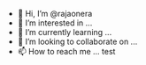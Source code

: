 - 👋 Hi, I’m @rajaonera
- 👀 I’m interested in ...
- 🌱 I’m currently learning ...
- 💞️ I’m looking to collaborate on ...
- 📫 How to reach me ...
test 
<!---
rajaonera/rajaonera is a ✨ special ✨ repository because its `README.md` (this file) appears on your GitHub profile.
You can click the Preview link to take a look at your changes.
--->
